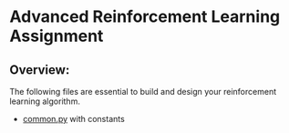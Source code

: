 # Advanced Reinforcement Learning Assignment

## Overview:
The following files are essential to build and design your reinforcement learning algorithm.

- [common.py](common.py) with constants